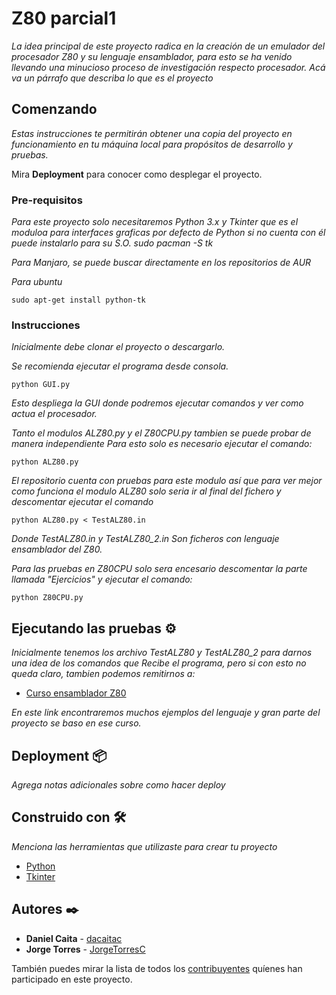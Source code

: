 
# Z80 parcial1

_La idea principal de este proyecto radica en la creación de un emulador del procesador Z80 y su
lenguaje ensamblador, para esto se ha venido llevando una minucioso proceso de investigación respecto
procesador._
_Acá va un párrafo que describa lo que es el proyecto_

## Comenzando

_Estas instrucciones te permitirán obtener una copia del proyecto en funcionamiento en tu máquina local para propósitos de desarrollo y pruebas._

Mira **Deployment** para conocer como desplegar el proyecto.


### Pre-requisitos

_Para este proyecto solo necesitaremos Python 3.x y Tkinter que es el moduloa para interfaces graficas por defecto de Python si no cuenta con él puede instalarlo para su S.O. sudo pacman -S tk_

_Para Manjaro, se puede buscar directamente en los repositorios de AUR_

_Para ubuntu_
```
sudo apt-get install python-tk
```


### Instrucciones

_Inicialmente debe clonar el proyecto o descargarlo._

_Se recomienda ejecutar el programa desde consola._

```
python GUI.py
```
_Esto despliega la GUI donde podremos ejecutar comandos y ver como actua el procesador._

_Tanto el modulos ALZ80.py y el Z80CPU.py tambien se puede probar de manera independiente_
_Para esto solo es necesario ejecutar el comando:_

```
python ALZ80.py
```

_El repositorio cuenta con pruebas para este modulo así que para ver mejor como funciona el modulo ALZ80 solo seria
ir al final del fichero y descomentar ejecutar el comando_

```
python ALZ80.py < TestALZ80.in
```

_Donde TestALZ80.in y TestALZ80_2.in Son ficheros con lenguaje ensamblador del Z80._

_Para las pruebas en Z80CPU solo sera encesario descomentar la parte llamada "Ejercicios"
y ejecutar el comando:_

```
python Z80CPU.py
```

## Ejecutando las pruebas ⚙️

_Inicialmente tenemos los archivo TestALZ80 y TestALZ80_2 para darnos una idea de los
comandos que Recibe el programa, pero si con esto no queda claro, tambien podemos
remitirnos a:_
  * [Curso ensamblador Z80](https://wiki.speccy.org/cursos/ensamblador/lenguaje_1)

_En este link encontraremos muchos ejemplos del lenguaje y gran parte del proyecto se baso en ese curso._


## Deployment 📦

_Agrega notas adicionales sobre como hacer deploy_

## Construido con 🛠️

_Menciona las herramientas que utilizaste para crear tu proyecto_

* [Python](https://docs.python.org/3/library/)
* [Tkinter](https://docs.python.org/2/library/tkinter.html)


## Autores ✒️


* **Daniel Caita** -  [dacaitac](https://github.com/dacaitac)
* **Jorge Torres** -  [JorgeTorresC](https://github.com/JorgeTorresC/)

También puedes mirar la lista de todos los [contribuyentes](https://github.com/your/project/contributors) quíenes han participado en este proyecto.
